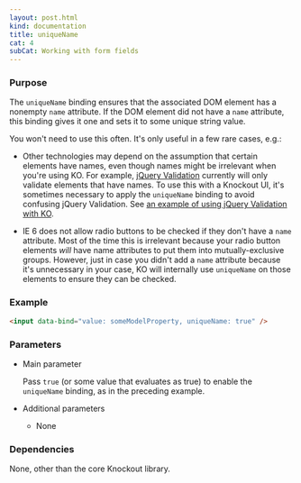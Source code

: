 ```yaml
---
layout: post.html
kind: documentation
title: uniqueName
cat: 4
subCat: Working with form fields
---
```


### Purpose
The `uniqueName` binding ensures that the associated DOM element has a nonempty `name` attribute. If the DOM element did not have a `name` attribute, this binding gives it one and sets it to some unique string value.

You won't need to use this often. It's only useful in a few rare cases, e.g.:

  * Other technologies may depend on the assumption that certain elements have names, even though names might be irrelevant when you're using KO. For example, [jQuery Validation](http://docs.jquery.com/Plugins/validation) currently will only validate elements that have names. To use this with a Knockout UI, it's sometimes necessary to apply the `uniqueName` binding to avoid confusing jQuery Validation. See [an example of using jQuery Validation with KO](../examples/gridEditor.html).

  * IE 6 does not allow radio buttons to be checked if they don't have a `name` attribute. Most of the time this is irrelevant because your radio button elements *will* have name attributes to put them into mutually-exclusive groups. However, just in case you didn't add a `name` attribute because it's unnecessary in your case, KO will internally use `uniqueName` on those elements to ensure they can be checked.

### Example

```html
<input data-bind="value: someModelProperty, uniqueName: true" />
```

### Parameters

 * Main parameter

   Pass `true` (or some value that evaluates as true) to enable the `uniqueName` binding, as in the preceding example.

 * Additional parameters

   * None

### Dependencies

None, other than the core Knockout library.
